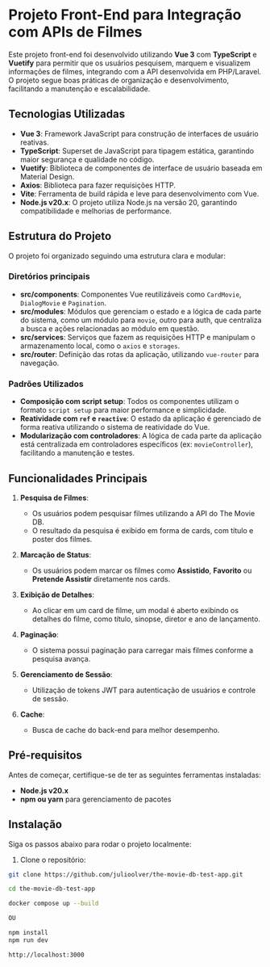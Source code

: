 # Projeto Front-End para Integração com APIs de Filmes

Este projeto front-end foi desenvolvido utilizando **Vue 3** com **TypeScript** e **Vuetify** para permitir que os usuários pesquisem, marquem e visualizem informações de filmes, integrando com a API desenvolvida em PHP/Laravel. O projeto segue boas práticas de organização e desenvolvimento, facilitando a manutenção e escalabilidade.

## Tecnologias Utilizadas

- **Vue 3**: Framework JavaScript para construção de interfaces de usuário reativas.
- **TypeScript**: Superset de JavaScript para tipagem estática, garantindo maior segurança e qualidade no código.
- **Vuetify**: Biblioteca de componentes de interface de usuário baseada em Material Design.
- **Axios**: Biblioteca para fazer requisições HTTP.
- **Vite**: Ferramenta de build rápida e leve para desenvolvimento com Vue.
- **Node.js v20.x**: O projeto utiliza Node.js na versão 20, garantindo compatibilidade e melhorias de performance.

## Estrutura do Projeto

O projeto foi organizado seguindo uma estrutura clara e modular:

### Diretórios principais

- **src/components**: Componentes Vue reutilizáveis como `CardMovie`, `DialogMovie` e `Pagination`.
- **src/modules**: Módulos que gerenciam o estado e a lógica de cada parte do sistema, como um módulo para `movie`, outro para auth, que centraliza a busca e ações relacionadas ao módulo em questão.
- **src/services**: Serviços que fazem as requisições HTTP e manipulam o armazenamento local, como o `axios` e `storages`.
- **src/router**: Definição das rotas da aplicação, utilizando `vue-router` para navegação.

### Padrões Utilizados

- **Composição com script setup**: Todos os componentes utilizam o formato `script setup` para maior performance e simplicidade.
- **Reatividade com `ref` e `reactive`**: O estado da aplicação é gerenciado de forma reativa utilizando o sistema de reatividade do Vue.
- **Modularização com controladores**: A lógica de cada parte da aplicação está centralizada em controladores específicos (ex: `movieController`), facilitando a manutenção e testes.

## Funcionalidades Principais

1. **Pesquisa de Filmes**:
   - Os usuários podem pesquisar filmes utilizando a API do The Movie DB.
   - O resultado da pesquisa é exibido em forma de cards, com título e poster dos filmes.

2. **Marcação de Status**:
   - Os usuários podem marcar os filmes como **Assistido**, **Favorito** ou **Pretende Assistir** diretamente nos cards.

3. **Exibição de Detalhes**:
   - Ao clicar em um card de filme, um modal é aberto exibindo os detalhes do filme, como título, sinopse, diretor e ano de lançamento.

4. **Paginação**:
   - O sistema possui paginação para carregar mais filmes conforme a pesquisa avança.

5. **Gerenciamento de Sessão**:
   - Utilização de tokens JWT para autenticação de usuários e controle de sessão.

5. **Cache**:
   - Busca de cache do back-end para melhor desempenho.

## Pré-requisitos

Antes de começar, certifique-se de ter as seguintes ferramentas instaladas:

- **Node.js v20.x**
- **npm ou yarn** para gerenciamento de pacotes

## Instalação

Siga os passos abaixo para rodar o projeto localmente:

1. Clone o repositório:

```bash
git clone https://github.com/julioolver/the-movie-db-test-app.git
```

```bash
cd the-movie-db-test-app
```

```bash
docker compose up --build 

OU 

npm install
npm run dev
```

```bash
http://localhost:3000
```

